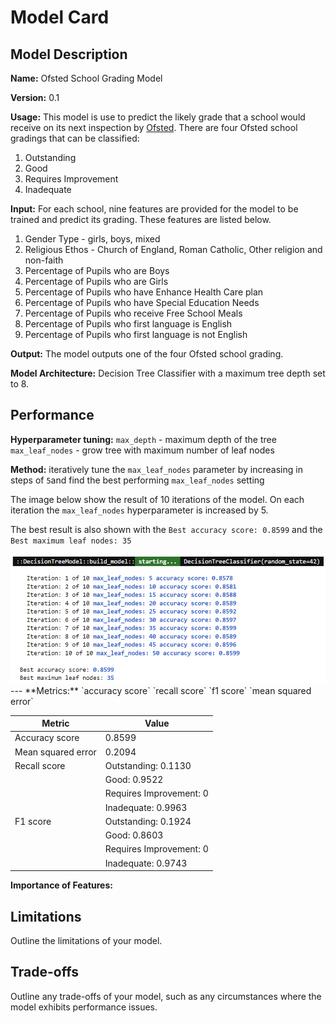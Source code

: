 # Model Card

## Model Description

**Name:** Ofsted School Grading Model

**Version:** 0.1

**Usage:** This model is use to predict the likely grade that a school would receive on its next inspection by [Ofsted](https://www.gov.uk/government/organisations/ofsted). There are four Ofsted school gradings that can be classified:
1. Outstanding
2. Good
3. Requires Improvement
4. Inadequate

**Input:** For each school, nine features are provided for the model to be trained and predict its grading. These features are listed below.
1. Gender Type - girls, boys, mixed
2. Religious Ethos - Church of England, Roman Catholic, Other religion and non-faith
3. Percentage of Pupils who are Boys
4. Percentage of Pupils who are Girls
5. Percentage of Pupils who have Enhance Health Care plan
6. Percentage of Pupils who have Special Education Needs
7. Percentage of Pupils who receive Free School Meals
8. Percentage of Pupils who first language is English
9. Percentage of Pupils who first language is not English


**Output:** The model outputs one of the four Ofsted school grading.

**Model Architecture:** Decision Tree Classifier with a maximum tree depth set to 8.

## Performance

**Hyperparameter tuning:** `max_depth` - maximum depth of the tree `max_leaf_nodes` - grow tree with maximum number of leaf nodes

**Method:** iteratively tune the `max_leaf_nodes` parameter by increasing in steps of `5`and find the best performing `max_leaf_nodes` setting

The image below show the result of 10 iterations of the model. On each iteration the `max_leaf_nodes` hyperparameter is increased by 5.

The best result is also shown with the `Best accuracy score: 0.8599` and the `Best maximum leaf nodes: 35`

 <div>
	<img style="width:800px" src="https://github.com/wrm65/Capstone-Project-2024/blob/main/images/decision_tree_01.png">
 </div>
---
**Metrics:** `accuracy score` `recall score` `f1 score` `mean squared error`

	
| Metric |  Value |
| --- | --- |
| Accuracy score | 0.8599 |
| Mean squared error | 0.2094 |
| Recall score | Outstanding: 0.1130 |
| &nbsp; | Good: 0.9522 |
| &nbsp; | Requires Improvement: 0 |
| &nbsp; | Inadequate: 0.9963 |
| F1 score | Outstanding: 0.1924 |
| &nbsp; | Good: 0.8603 |
| &nbsp; | Requires Improvement: 0 |
| &nbsp; | Inadequate: 0.9743 |


**Importance of Features:** 

## Limitations

Outline the limitations of your model.

## Trade-offs

Outline any trade-offs of your model, such as any circumstances where the model exhibits performance issues. 
